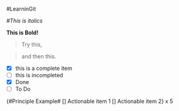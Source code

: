 #LearninGit 


*#This is italics*


**This is Bold!**


>Try this,


>and then this.

- [x] this is a complete item
- [ ] this is incompleted
- [x] Done
- [ ] To Do

<!-- Kia ora for your mahi in this session, this is a good effort. Do you mind sharing some of your findings with the class? -->


{#Principle Example#
[] Actionable item 1
[] Actionable item 2} x 5
